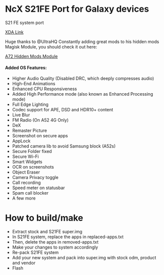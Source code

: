 # NcX S21FE Port for Galaxy devices
S21 FE system port


[XDA Link](https://forum.xda-developers.com/)

Huge thanks to @UltraHQ
Constantly adding great mods to his hidden mods Magisk Module, you should check it out here:

[A72 Hidden Mods Module](https://github.com/UltraHQ/A72-Hidden-Mods)

#### Added OS Features:
- Higher Audio Quality (Disabled DRC, which deeply compresses audio)
- High-End Animations
- Enhanced CPU Responsiveness
- Added High Performance mode (also known as Enhanced Processing mode)
- Full Edge Lighting
- Codec support for APE, DSD and HDR10+ content
- Live Blur
- FM Radio (On A52 4G Only)
- DeX
- Remaster Picture
- Screenshot on secure apps
- AppLock
- Patched camera lib to avoid Samsung block (A52s)
- Secure Folder fixed
- Secure Wi-Fi
- Smart Widgets
- OCR on screenshots
- Object Eraser
- Camera Privacy toggle
- Call recording
- Speed meter on statusbar
- Spam call blocker
- A few more

# How to build/make

- Extract stock and S21FE super.img
- In S21FE system, replace the apps in replaced-apps.txt
- Then, delete the apps in removed-apps.txt
- Make your changes to system accordingly
- Re-pack S21FE system
- Add your new system and pack into super.img with stock odm, product and vendor
- Flash
